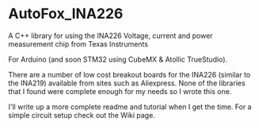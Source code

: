 # AutoFox_INA226
A C++ library for using the INA226 Voltage, current and power measurement chip from Texas Instruments

For Arduino (and soon STM32 using CubeMX & Atollic TrueStudio).

There are a number of low cost breakout boards for the INA226 (similar to the INA219) available from sites such as Aliexpress.  None of the libraries that I found were complete enough for my needs so I wrote this one.

I'll write up a more complete readme and tutorial when I get the time.  For a simple circuit setup check out the Wiki page.
